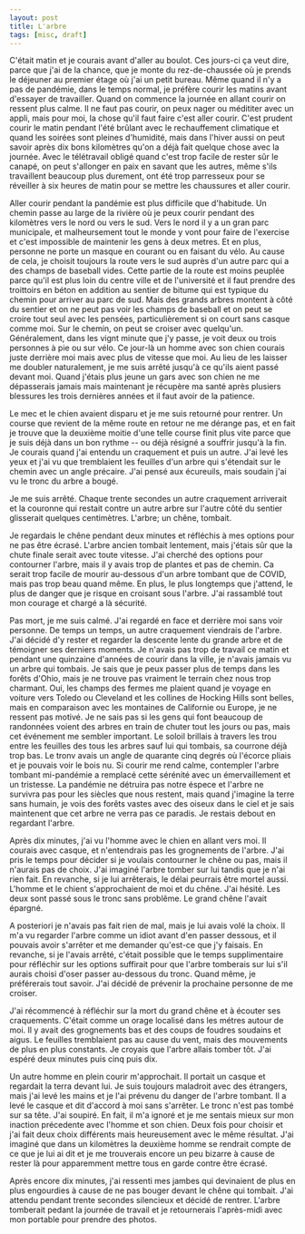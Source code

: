 ```yaml
---
layout: post
title: L'arbre
tags: [misc, draft]
---
```


C'était matin et je courais avant d'aller au boulot. Ces jours-ci ça veut dire,
parce que j'ai de la chance, que je monte du rez-de-chaussée où je prends
le déjeuner au premier étage où j'ai un petit bureau. Même quand il n'y a pas
de pandémie, dans le temps normal, je préfère courir les matins avant d'essayer
de travailler. Quand on commence la journée en allant courir on ressent plus
calme. Il ne faut pas courir, on peux nager ou médititer avec un appli, mais
pour moi, la chose qu'il faut faire c'est aller courir. C'est prudent courir
le matin pendant l'été brûlant avec le rechauffement climatique et quand les
soirées sont pleines d'humidité, mais dans l'hiver aussi on peut savoir après
dix bons kilomètres qu'on a déjà fait quelque chose avec la journée. Avec le
télétravail obligé quand c'est trop facile de rester sûr le canapé,
on peut s'allonger en paix en savant que les autres, même s'ils 
travaillent beaucoup plus durement, ont été trop parresseux pour se réveiller
à six heures de matin pour se mettre les chaussures et aller courir.

Aller courir pendant la pandémie est plus difficile que d'habitude. Un chemin
passe au large de la rivière où je peux courir pendant des kilomètres
vers le nord ou vers le sud. Vers le nord il y a un gran parc municipale, 
et malheursement tout le monde y vont pour faire de l'exercise et c'est
impossible de maintenir les gens à deux metres. Et en plus, personne ne
porte un masque en courant ou en faisant du vélo. Au cause de cela, 
je choisit toujours la route vers le sud auprès d'un autre parc qui 
a des champs de baseball vides. Cette partie de la route est moins peuplée 
parce qu'il est plus loin du centre ville et de l'université et il faut
prendre des troittoirs en béton en addition au sentier de bitume qui est
typique du chemin pour arriver au parc de sud. Mais des grands arbres 
montent à côté du sentier et on ne peut pas voir les champs de baseball et 
on peut se croire tout seul avec les pensées, particulièrement si on court sans
casque comme moi. Sur le chemin, on peut se
croiser avec quelqu'un. Généralement, dans les vignt minute que j'y passe,
je voit deux ou trois personnes à pie ou sur vélo. Ce jour-là un homme
avec son chien courais juste derrière moi mais avec plus de vitesse
que moi. Au lieu de les laisser me doubler naturalement, je me suis arrêté
jusqu'à ce qu'ils aient passé devant moi. Quand j'étais plus jeune un gars
avec son chien ne me dépasserais jamais mais maintenant je récupère ma 
santé après plusiers blessures les trois dernières années et il faut avoir
de la patience. 

Le mec et le chien avaient disparu et je me suis retourné pour rentrer.
Un course que revient de la même route en retour ne me dérange pas, et en 
fait je trouve que la deuxième moitie d'une telle course finit plus 
vite parce que je suis déjà dans un bon rythme -- ou déjà résigné a souffrir
jusqu'à la fin. Je courais quand j'ai entendu un craquement et puis un autre.
J'ai levé les yeux et j'ai vu que tremblaient les feuilles d'un arbre qui 
s'étendait sur le chemin avec un angle précaire. J'ai pensé aux écureuils,
mais soudain j'ai vu le tronc du arbre a bougé.

Je me suis arrêté. Chaque trente secondes un autre craquement arriverait
et la couronne qui restait contre un autre arbre sur l'autre côté du 
sentier glisserait quelques centimètres. L'arbre; un chêne, tombait.

Je regardais le chêne pendant deux minutes et réfléchis à mes options 
pour ne pas être écrasé. L'arbre ancien tombait lentement, mais j'étais
sûr que la chute finale serait avec toute vitesse. J'ai cherché des options
pour contourner l'arbre, mais il y avais trop de plantes et pas de chemin.
Ca serait trop facile de mourir au-dessous d'un arbre tombant que de
COVID, mais pas trop beau quand même. En plus, le plus longtemps que
j'attend, le plus de danger que je risque en croisant sous l'arbre.
J'ai rassamblé tout mon courage et chargé a là sécurité. 

Pas mort, je me suis calmé. J'ai regardé en face et derrière moi sans
voir personne. De temps un temps, un autre craquement viendrais de
l'arbre. J'ai décidé d'y rester et regarder la descente lente du
grande arbre et de témoigner ses derniers moments. Je n'avais pas
trop de travail ce matin et pendant une quinzaine d'années de courir
dans la ville, je n'avais jamais vu un arbre qui tombais. Je sais
que je peux passer plus de temps dans les forêts d'Ohio, mais je
ne trouve pas vraiment le terrain chez nous trop charmant. Oui, les
champs des fermes me plaient quand je voyage en voiture vers Toledo ou
Cleveland et les collines de Hocking Hills sont belles, mais en comparaison
avec les montaines de Californie ou Europe, je ne ressent pas motivé. 
Je ne sais pas si les gens qui font beaucoup de randonnées voient des arbres en
train de chuter tout les jours ou pas, mais cet événement me sembler 
important. Le soloil brillais à travers les trou entre les feuilles
des tous les arbres sauf lui qui tombais, sa courrone déjà trop bas.
Le tronv avais un angle de quarante cinq degrés où l'écorce pliais et
je pouvais voir le bois nu. Si courir me rend calme,
contempler l'arbre tombant mi-pandémie a remplacé cette sérénité avec
un émervaillement et un tristesse. La pandémie ne détruira pas notre éspece
et l'arbre ne survivra pas pour les siècles que nous restent,
mais quand j'imagine la terre sans humain, je vois des forêts vastes avec 
des oiseux dans le ciel et je sais maintenent que cet arbre ne verra pas ce 
paradis. Je restais debout en regardant l'arbre.

Après dix minutes, j'ai vu l'homme avec le chien en allant vers moi.
Il courais avec casque, et n'entendrais pas les grognements de l'arbre.
J'ai pris le temps pour décider si je voulais contourner le chêne ou pas,
mais il n'aurais pas de choix. J'ai imaginé l'arbre tomber sur lui tandis
que je n'ai rien fait. En revanche, si je lui arrêterais, le délai peurrais
être mortel aussi. L'homme et le chient s'approchaient de moi et du chêne. 
J'ai hésité. Les deux sont passé sous le tronc sans problême. Le grand chêne
l'avait épargné.

A posteriori je n'avais pas fait rien de mal, mais je lui avais volé
la choix. Il m'a vu regarder l'arbre comme un idiot avant d'en passer
dessous, et il pouvais avoir s'arrêter et me demander qu'est-ce que
j'y faisais. En revanche, si je l'avais arrêté, c'était possible que
le temps supplimentaire pour réfléchir sur les options suffirait pour
que l'arbre tomberais sur lui s'il aurais choisi d'oser passer au-dessous
du tronc. Quand même, je préférerais tout savoir. J'ai décidé de prévenir
la prochaine personne de me croiser.

J'ai récommencé à réfléchir sur la mort du grand chêne et à écouter
ses craquements. C'était comme un orage localisé dans les métres autour
de moi. Il y avait des grognements bas et des coups de foudres soudains
et aigus. Le feuilles tremblaient pas au cause du vent, mais des mouvements
de plus en plus constants. Je croyais que l'arbre allais tomber tôt.
J'ai espéré deux minutes puis cinq puis dix.

Un autre homme en plein courir m'approchait. Il portait un casque et
regardait la terra devant lui. Je suis toujours maladroit avec des
étrangers, mais j'ai levé les mains et je l'ai prévenu du danger de
l'arbre tombant. Il a levé le casque et dit d'accord à moi sans 
s'arrêter. Le tronc n'est pas tombé sur sa tête. J'ai soupiré. En
fait, il m'a ignoré et je me sentais mieux sur mon inaction précedente
avec l'homme et son chien. 
Deux fois pour choisir et j'ai fait deux choix différents mais
heureusement avec le même résultat. 
J'ai imaginé que dans un kilomètres la
deuxième homme se rendrait compte de ce que je lui ai dit et je me trouverais
encore un peu bizarre à cause de rester là pour apparemment mettre
tous en garde contre être écrasé. 

Après encore dix minutes, j'ai ressenti  mes jambes qui devinaient
de plus en plus engourdies à cause de ne pas bouger devant le chêne qui tombait.
J'ai attendu pendant trente secondes silencieux et décidé de rentrer.
L'arbre tomberait pedant la journée de travail et je retournerais l'après-midi
avec mon portable pour prendre des photos.






